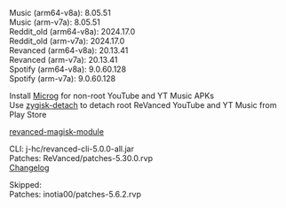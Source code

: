 Music (arm64-v8a): 8.05.51  
Music (arm-v7a): 8.05.51  
Reddit_old (arm64-v8a): 2024.17.0  
Reddit_old (arm-v7a): 2024.17.0  
Revanced (arm64-v8a): 20.13.41  
Revanced (arm-v7a): 20.13.41  
Spotify (arm64-v8a): 9.0.60.128  
Spotify (arm-v7a): 9.0.60.128  

Install [Microg](https://github.com/ReVanced/GmsCore/releases) for non-root YouTube and YT Music APKs  
Use [zygisk-detach](https://github.com/j-hc/zygisk-detach) to detach root ReVanced YouTube and YT Music from Play Store  

[revanced-magisk-module](https://github.com/j-hc/revanced-magisk-module)
  
CLI: j-hc/revanced-cli-5.0.0-all.jar  
Patches: ReVanced/patches-5.30.0.rvp  
[Changelog](https://github.com/ReVanced/revanced-patches/releases/tag/v5.30.0)  

Skipped:  
Patches: inotia00/patches-5.6.2.rvp              
